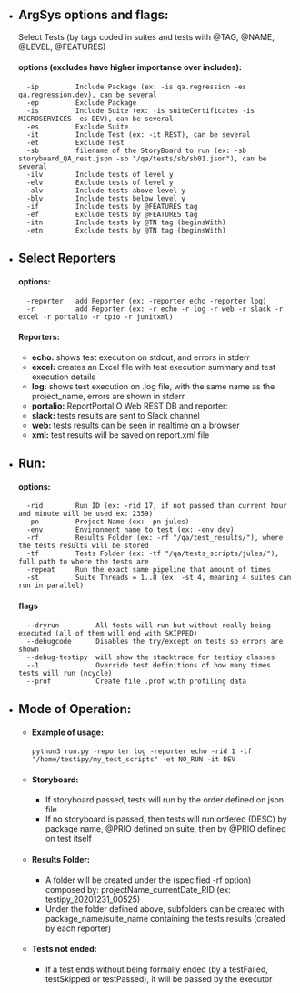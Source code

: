 
- ## ArgSys options and flags:
    Select Tests (by tags coded in suites and tests with @TAG, @NAME, @LEVEL, @FEATURES)
    #### options (excludes have higher importance over includes):
        -ip         Include Package (ex: -is qa.regression -es qa.regression.dev), can be several
        -ep         Exclude Package
        -is         Include Suite (ex: -is suiteCertificates -is MICROSERVICES -es DEV), can be several
        -es         Exclude Suite
        -it         Include Test (ex: -it REST), can be several
        -et         Exclude Test
        -sb         filename of the StoryBoard to run (ex: -sb storyboard_QA_rest.json -sb "/qa/tests/sb/sb01.json"), can be several
        -ilv        Include tests of level y
        -elv        Exclude tests of level y
        -alv        Include tests above level y
        -blv        Include tests below level y
        -if         Include tests by @FEATURES tag
        -ef         Exclude tests by @FEATURES tag
        -itn        Include tests by @TN tag (beginsWith)
        -etn        Exclude tests by @TN tag (beginsWith)
        

- ## Select Reporters
    #### options:
        -reporter   add Reporter (ex: -reporter echo -reporter log)
        -r          add Reporter (ex: -r echo -r log -r web -r slack -r excel -r portalio -r tpio -r junitxml)

    #### Reporters:
    * **echo:** shows test execution on stdout, and errors in stderr
    * **excel:** creates an Excel file with test execution summary and test execution details
    * **log:** shows test execution on .log file, with the same name as the project_name, errors are shown in stderr
    * **portalio:** ReportPortalIO Web REST DB and reporter:
    * **slack:** tests results are sent to Slack channel
    * **web:** tests results can be seen in realtime on a browser
    * **xml:** test results will be saved on report.xml file


- ## Run:
    #### options:
        -rid        Run ID (ex: -rid 17, if not passed than current hour and minute will be used ex: 2359)
        -pn         Project Name (ex: -pn jules)
        -env        Environment name to test (ex: -env dev)
        -rf         Results Folder (ex: -rf "/qa/test_results/"), where the tests results will be stored
        -tf         Tests Folder (ex: -tf "/qa/tests_scripts/jules/"), full path to where the tests are
        -repeat     Run the exact same pipeline that amount of times
        -st         Suite Threads = 1..8 (ex: -st 4, meaning 4 suites can run in parallel) 
    
    #### flags
        --dryrun         All tests will run but without really being executed (all of them will end with SKIPPED)
        --debugcode      Disables the try/except on tests so errors are shown
        --debug-testipy  will show the stacktrace for testipy classes
        --1              Override test definitions of how many times tests will run (ncycle)
        --prof           Create file .prof with profiling data
    

- ## Mode of Operation:
    - #### Example of usage:
      ```
      python3 run.py -reporter log -reporter echo -rid 1 -tf "/home/testipy/my_test_scripts" -et NO_RUN -it DEV
      ```
    - #### Storyboard:      
        - If storyboard passed, tests will run by the order defined on json file
        - If no storyboard is passed, then tests will run ordered (DESC) by package name, @PRIO defined on suite, then by @PRIO defined on test itself
    - #### Results Folder:
        - A folder will be created under the (specified -rf option) composed by: projectName_currentDate_RID (ex: testipy_20201231_00525)
        - Under the folder defined above, subfolders can be created with package_name/suite_name containing the tests results (created by each reporter)
    - #### Tests not ended:
        - If a test ends without being formally ended (by a testFailed, testSkipped or testPassed), it will be passed by the executor
            
